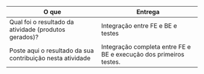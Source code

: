 
|O que| Entrega |
|--|--|
| Qual foi o resultado da atividade (produtos gerados)? |Integração entre FE e BE e testes|
| Poste aqui o resultado da sua contribuição nesta atividade |Integração completa entre FE e BE e execução dos primeiros testes.|

 